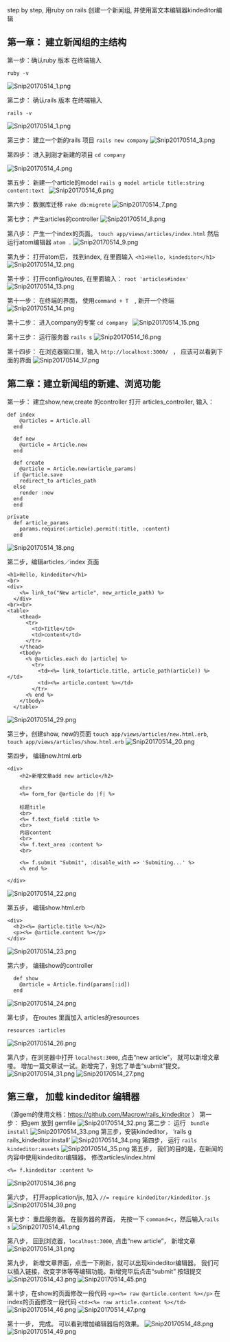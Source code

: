 step by step, 用ruby on rails 创建一个新闻组, 并使用富文本编辑器kindeditor编辑

## 第一章： 建立新闻组的主结构

第一步：确认ruby 版本
在终端输入
```
ruby -v
```
![Snip20170514_1.png](https://ooo.0o0.ooo/2017/05/14/5917e4835ebf8.png)

第二步： 确认rails 版本
在终端输入
```
rails -v
```
![Snip20170514_1.png](https://ooo.0o0.ooo/2017/05/14/5917e567210b4.png)

第三步： 建立一个新的rails 项目
`
rails new company
`
![Snip20170514_3.png](https://ooo.0o0.ooo/2017/05/14/5917ec16ab239.png)

第四步： 进入到刚才新建的项目  ` cd company `

![Snip20170514_4.png](https://ooo.0o0.ooo/2017/05/14/5917eddc0c67e.png)

第五步： 新建一个article的model  `rails g model article title:string content:text `
![Snip20170514_6.png](https://ooo.0o0.ooo/2017/05/14/5917ee853637f.png)

第六步： 数据库迁移 ` rake db:migrete `
![Snip20170514_7.png](https://ooo.0o0.ooo/2017/05/14/5917eefff1080.png)

第七步： 产生articles的controller
![Snip20170514_8.png](https://ooo.0o0.ooo/2017/05/14/5917ef7ee91a1.png)

第八步： 产生一个index的页面。  ` touch app/views/articles/index.html `
然后运行atom编辑器  ` atom . `
![Snip20170514_9.png](https://ooo.0o0.ooo/2017/05/14/5917f771f287e.png)

第九步： 打开atom后， 找到index, 在里面输入   `<h1>Hello, kindeditor</h1>    `
![Snip20170514_12.png](https://ooo.0o0.ooo/2017/05/14/5917fbfd9d086.png)

第十步： 打开config/routes, 在里面输入：  ` root 'articles#index'    `
![Snip20170514_13.png](https://ooo.0o0.ooo/2017/05/14/5917fc9e7b983.png)

第十一步： 在终端的界面， 使用` command + T   `, 新开一个终端
![Snip20170514_14.png](https://ooo.0o0.ooo/2017/05/14/5917fd5208252.png)

第十二步： 进入company的专案   ` cd company  `
![Snip20170514_15.png](https://ooo.0o0.ooo/2017/05/14/5917fdad92de4.png)

第十三步： 运行服务器   ` rails s `
![Snip20170514_16.png](https://ooo.0o0.ooo/2017/05/14/5917fe00c97f4.png)

第十四步： 在浏览器窗口里，输入 ` http://localhost:3000/  ` ， 应该可以看到下面的界面
![Snip20170514_17.png](https://ooo.0o0.ooo/2017/05/14/5917fe9ed5830.png)

## 第二章：建立新闻组的新建、浏览功能

第一步： 建立show,new,create 的controller
打开 articles_controller, 输入：
```
def index
    @articles = Article.all
  end

  def new
    @article = Article.new
  end

  def create
    @article = Article.new(article_params)
  if @article.save
    redirect_to articles_path
  else
    render :new
  end
  end

private
  def article_params
    params.require(:article).permit(:title, :content)
  end

```
![Snip20170514_18.png](https://ooo.0o0.ooo/2017/05/14/591800e6ba6a4.png)

第二步，编辑articles／index 页面
```
<h1>Hello, kindeditor</h1>
<br>
<div>
    <%= link_to("New article", new_article_path) %>
  </div>
<br><br>
<table>
    <thead>
      <tr>
        <td>Title</td>
        <td>content</td>
      </tr>
    </thead>
    <tbody>
      <% @articles.each do |article| %>
        <tr>
          <td><%= link_to(article.title, article_path(article)) %></td>
          <td><%= article.content %></td>
        </tr>
      <% end %>
    </tbody>
  </table>
```
![Snip20170514_29.png](https://ooo.0o0.ooo/2017/05/14/59180ae0aecca.png)

第三步，创建show, new的页面 `touch app/views/articles/new.html.erb`, ` touch app/views/articles/show.html.erb
`
![Snip20170514_20.png](https://ooo.0o0.ooo/2017/05/14/5918047245b7c.png)

第四步， 编辑new.html.erb
```
<div>
    <h2>新增文章add new article</h2>

    <hr>
    <%= form_for @article do |f| %>

    标题title
    <br>
    <%= f.text_field :title %>
    <br>
    内容content
    <br>
    <%= f.text_area :content %>
    <br>

    <%= f.submit "Submit", :disable_with => 'Submiting...' %>
    <% end %>

</div>
```

![Snip20170514_22.png](https://ooo.0o0.ooo/2017/05/14/591805fedfe7f.png)

第五步， 编辑show.html.erb
```
<div>
  <h2><%= @article.title %></h2>
  <p><%= @article.content %></p>
</div>
```

![Snip20170514_23.png](https://ooo.0o0.ooo/2017/05/14/591806a8b080c.png)

第六步， 编辑show的controller
```
  def show
    @article = Article.find(params[:id])
  end
```
![Snip20170514_24.png](https://ooo.0o0.ooo/2017/05/14/591807187844f.png)

第七步， 在routes 里面加入 articles的resources
```
resources :articles
```
![Snip20170514_26.png](https://ooo.0o0.ooo/2017/05/14/591807e0d39c2.png)

第八步，在浏览器中打开 `localhost:3000`, 点击“new article”， 就可以新增文章喽。 增加一篇文章试一试。新增完了，别忘了单击“submit”提交。
![Snip20170514_31.png](https://ooo.0o0.ooo/2017/05/14/59180badb28af.png)
![Snip20170514_27.png](https://ooo.0o0.ooo/2017/05/14/59180bf4a2e37.png)

## 第三章， 加载 kindeditor 编辑器
（源gem的使用文档：https://github.com/Macrow/rails_kindeditor  ）
第一步： 把gem 放到 gemfile
![Snip20170514_32.png](https://ooo.0o0.ooo/2017/05/14/59180d04983b0.png)
第二步： 运行 ` bundle install`
![Snip20170514_33.png](https://ooo.0o0.ooo/2017/05/14/59180d487005c.png)
第三步，安装kindeditor，  ‘rails g rails_kindeditor:install’
![Snip20170514_34.png](https://ooo.0o0.ooo/2017/05/14/59180dd995b6a.png)
第四步， 运行 `rails kindeditor:assets`
![Snip20170514_35.png](https://ooo.0o0.ooo/2017/05/14/59180e864b9e6.png)
第五步， 我们的目的是，在新闻的内容中使用kindeditor编辑器。 修改articles/index.html
```
<%= f.kindeditor :content %>
```
![Snip20170514_36.png](https://ooo.0o0.ooo/2017/05/14/59180f330cfd9.png)

第六步， 打开application/js, 加入 `//= require kindeditor/kindeditor.js`
![Snip20170514_39.png](https://ooo.0o0.ooo/2017/05/14/591812e3d075c.png)

第七步： 重启服务器。 在服务器的界面， 先按一下 `command+c`，然后输入`rails s`
![Snip20170514_41.png](https://ooo.0o0.ooo/2017/05/14/591813872fd1d.png)

第八步， 回到浏览器，`localhost:3000`, 点击“new article”， 新增文章
![Snip20170514_31.png](https://ooo.0o0.ooo/2017/05/14/59180badb28af.png)

第九步， 新增文章界面，点击一下刷新，就可以出现kindeditor编辑器。 我们可以插入链接，改变字体等等编辑功能。新增完毕后点击“submit” 按钮提交
![Snip20170514_43.png](https://ooo.0o0.ooo/2017/05/14/59181448672d3.png)
![Snip20170514_45.png](https://ooo.0o0.ooo/2017/05/14/59181506de644.png)

第十步，在show的页面修改一段代码    `<p><%= raw @article.content %></p>`
在index的页面修改一段代码  `<td><%= raw article.content %></td>`
![Snip20170514_46.png](https://ooo.0o0.ooo/2017/05/14/591815aee9355.png)
![Snip20170514_47.png](https://ooo.0o0.ooo/2017/05/14/59181646c0fb0.png)

第十一步， 完成。 可以看到增加编辑器后的效果。
![Snip20170514_48.png](https://ooo.0o0.ooo/2017/05/14/591816aac5b9b.png)
![Snip20170514_49.png](https://ooo.0o0.ooo/2017/05/14/591816b9c4907.png)
